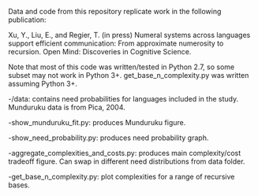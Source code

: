 Data and code from this repository replicate work in the following publication:

Xu, Y., Liu, E., and Regier, T. (in press) Numeral systems across languages support efficient communication: From approximate numerosity to recursion. Open Mind: Discoveries in Cognitive Science.

Note that most of this code was written/tested in Python 2.7, so some subset may not work in Python 3+. get_base_n_complexity.py was written assuming Python 3+.

-/data: contains need probabilities for languages included in the study. Munduruku data is from Pica, 2004.

-show_munduruku_fit.py: produces Munduruku figure.

-show_need_probability.py: produces need probability graph.

-aggregate_complexities_and_costs.py: produces main complexity/cost tradeoff figure. Can swap in different need distributions from data folder.

-get_base_n_complexity.py: plot complexities for a range of recursive bases.
